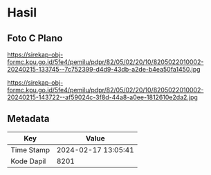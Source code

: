 # Hasil

## Foto C Plano

https://sirekap-obj-formc.kpu.go.id/5fe4/pemilu/pdpr/82/05/02/20/10/8205022010002-20240215-133745--7c752399-d4d9-43db-a2de-b4ea50fa1450.jpg

https://sirekap-obj-formc.kpu.go.id/5fe4/pemilu/pdpr/82/05/02/20/10/8205022010002-20240215-143722--af59024c-3f8d-44a8-a0ee-1812610e2da2.jpg


## Metadata

| Key        | Value               |
| ---------- | ------------------- |
| Time Stamp | 2024-02-17 13:05:41 |
| Kode Dapil | 8201                |




